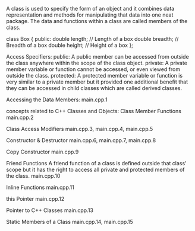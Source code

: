 A class is used to specify the form of an object and it combines data representation and methods for manipulating that data into one neat package.
The data and functions within a class are called members of the class.

class Box {
   public:
      double length;   // Length of a box
      double breadth;  // Breadth of a box
      double height;   // Height of a box
};

Access Specifiers:
  public:
    A public member can be accessed from outside the class anywhere within the scope of the class object.
  private:
    A private member variable or function cannot be accessed, or even viewed from outside the class.
  protected:
    A protected member variable or function is very similar to a private member but it provided one additional benefit that they can be accessed in child classes which are called derived classes.

Accessing the Data Members:
main.cpp.1

concepts related to C++ Classes and Objects:
  Class Member Functions
    main.cpp.2

  Class Access Modifiers
    main.cpp.3, main.cpp.4, main.cpp.5

  Constructor & Destructor
    main.cpp.6, main.cpp.7, main.cpp.8

  Copy Constructor
    main.cpp.9

  Friend Functions
    A friend function of a class is defined outside that class' scope but it has the right to access all private and protected members of the class.
    main.cpp.10

  Inline Functions
    main.cpp.11

  this Pointer
    main.cpp.12

  Pointer to C++ Classes
    main.cpp.13

  Static Members of a Class
    main.cpp.14, main.cpp.15
